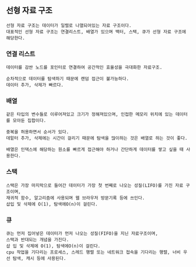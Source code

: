 ## 선형 자료 구조
    선형 자료 구조는 데이터가 일렬로 나열되어있는 자료 구조이다.
    대표적인 선형 자료 구조는 연결리스트, 배열가 있으며 백터, 스택, 큐가 선형 자료 구조에 해당한다.

### 연결 리스트
    데이터를 감싼 노드를 포인터로 연결하여 공간적인 효율성을 극대화한 자료구조.

    순차적으로 데이터를 탐색하기 때문에 랜덤 접근이 불가능하다.
    데이터 추가, 삭제가 빠르다.

### 배열
    같은 타입의 변수들로 이루어져있고 크기가 정해져있으며, 인접한 메모리 위치에 있는 데이터를 모아둔 집합이다.

    중복을 허용하면서 순서가 있다.
    데잍터 추가, 삭제에는 시간이 걸리기 때문에 탐색을 많이하는 것은 배열로 하는 것이 좋다.

    배열은 인덱스에 해당하는 원소를 빠르게 접근해야 하거나 간단하게 데이터를 쌓고 싶을 때 사용한다.

### 스택
    스택은 가장 마지막으로 들어간 데이터가 가장 첫 번째로 나오는 성질(LIFO)를 가진 자료 구조이며,
    재귀적 함수, 알고리즘에 사용되며 웹 브라우저 방문기록 등에 쓰인다.
    삽입 및 삭제에 O(1), 탐색에O(n)이 걸린다.

### 큐
    큐는 먼저 집어넣은 데이터가 먼저 나오는 성질(FIFO)을 지닌 자료구조이며,
    스택과 반대되는 개념을 가진다. 
    삽 입 및 삭제에 O(1), 탐색에O(n)이 걸린다.
    cpu 작업을 기다리는 프로세스, 스레드 행렬 또는 네트워크 접속을 기다리는 행렬, 너비 우선 탐색, 캐시 등에 사용된다.